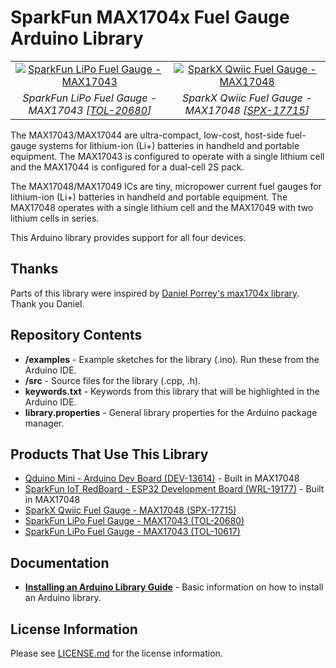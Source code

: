 SparkFun MAX1704x Fuel Gauge Arduino Library
========================================

<table class="table table-hover table-striped table-bordered">
  <tr align="center">
   <td><a href="https://www.sparkfun.com/products/20680"><img src="https://cdn.sparkfun.com//assets/parts/2/0/5/1/7/20680-_TOL_SparkFun_LiPo_Fuel_Gauge-_01.jpg" alt="SparkFun LiPo Fuel Gauge - MAX17043 "></a></td>
   <td><a href="https://www.sparkfun.com/products/17715"><img src="https://cdn.sparkfun.com//assets/parts/1/6/8/2/0/17715-Qwiic_Fuel_Gauge-01.jpg" alt="SparkX Qwiic Fuel Gauge - MAX17048"></a></td>
  </tr>
  <tr align="center">
   <td><i>SparkFun LiPo Fuel Gauge - MAX17043 [<a href="https://www.sparkfun.com/products/20680">TOL-20680</a>]</i></td>
   <td><i>SparkX Qwiic Fuel Gauge - MAX17048 [<a href="https://www.sparkfun.com/products/17715">SPX-17715</a>]</i></td>
  </tr>
</table>


The MAX17043/MAX17044 are ultra-compact, low-cost,
host-side fuel-gauge systems for lithium-ion (Li+) batteries
in handheld and portable equipment. The MAX17043
is configured to operate with a single lithium cell and the
MAX17044 is configured for a dual-cell 2S pack.

The MAX17048/MAX17049 ICs are tiny, micropower current
fuel gauges for lithium-ion (Li+) batteries in handheld
and portable equipment. The MAX17048 operates with
a single lithium cell and the MAX17049 with two lithium
cells in series.

This Arduino library provides support for all four devices.

## Thanks

Parts of this library were inspired by [Daniel Porrey's max1704x library](https://github.com/porrey/max1704x). Thank you Daniel.

## Repository Contents

- **/examples** - Example sketches for the library (.ino). Run these from the Arduino IDE.
- **/src** - Source files for the library (.cpp, .h).
- **keywords.txt** - Keywords from this library that will be highlighted in the Arduino IDE.
- **library.properties** - General library properties for the Arduino package manager.

## Products That Use This Library

- [Qduino Mini - Arduino Dev Board (DEV-13614)](https://www.sparkfun.com/products/13614) - Built in MAX17048
- [SparkFun IoT RedBoard - ESP32 Development Board (WRL-19177)](https://www.sparkfun.com/products/19177) - Built in MAX17048
- [SparkX Qwiic Fuel Gauge - MAX17048 (SPX-17715) ](https://www.sparkfun.com/products/17715)
- [SparkFun LiPo Fuel Gauge - MAX17043 (TOL-20680)](https://www.sparkfun.com/products/20680)
- [SparkFun LiPo Fuel Gauge - MAX17043 (TOL-10617)](https://www.sparkfun.com/products/10617)


## Documentation

- **[Installing an Arduino Library Guide](https://learn.sparkfun.com/tutorials/installing-an-arduino-library)** - Basic information on how to install an Arduino library.

## License Information

Please see [LICENSE.md](./LICENSE.md) for the license information.
